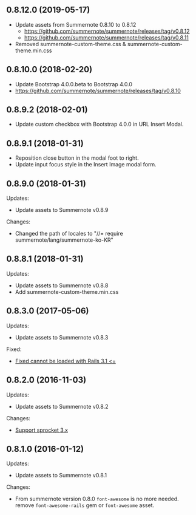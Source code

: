 ## 0.8.12.0 (2019-05-17)

  - Update assets from Summernote 0.8.10 to 0.8.12
    - https://github.com/summernote/summernote/releases/tag/v0.8.12
    - https://github.com/summernote/summernote/releases/tag/v0.8.11
  - Removed summernote-custom-theme.css & summernote-custom-theme.min.css

## 0.8.10.0 (2018-02-20)

  - Update Bootstrap 4.0.0.beta to Bootstrap 4.0.0
  - https://github.com/summernote/summernote/releases/tag/v0.8.10

## 0.8.9.2 (2018-02-01)

  - Update custom checkbox with Bootstrap 4.0.0 in URL Insert Modal.

## 0.8.9.1 (2018-01-31)

  - Reposition close button in the modal foot to right.
  - Update input focus style in the Insert Image modal form.

## 0.8.9.0 (2018-01-31)

Updates:
  - Update assets to Summernote v0.8.9

Changes:   
  - Changed the path of locales to "//= require summernote/lang/summernote-ko-KR"

## 0.8.8.1 (2018-01-31)

Updates:
  - Update assets to Summernote v0.8.8
  - Add summernote-custom-theme.min.css

## 0.8.3.0 (2017-05-06)

Updates:

  - Update assets to Summernote v0.8.3

Fixed:

  - [Fixed cannot be loaded with Rails 3.1 <=](https://github.com/summernote/summernote-rails/pull/63)

## 0.8.2.0 (2016-11-03)

Updates:

  - Update assets to Summernote v0.8.2

Changes:

  - [Support sprocket 3.x](https://github.com/summernote/summernote-rails/issues/49)

## 0.8.1.0 (2016-01-12)

Updates:

  - Update assets to Summernote v0.8.1

Changes:

  - From summernote version 0.8.0 `font-awesome` is no more needed. remove `font-awesome-rails` gem or `font-awesome` asset.
